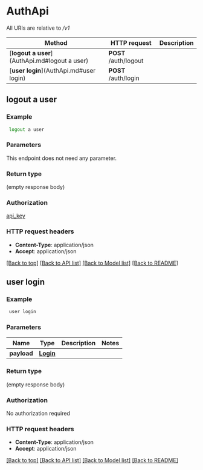# AuthApi

All URIs are relative to */v1*

Method | HTTP request | Description
------------- | ------------- | -------------
[**logout a user**](AuthApi.md#logout a user) | **POST** /auth/logout | 
[**user login**](AuthApi.md#user login) | **POST** /auth/login | 


## **logout a user**



### Example
```bash
 logout a user
```

### Parameters
This endpoint does not need any parameter.

### Return type

(empty response body)

### Authorization

[api_key](../README.md#api_key)

### HTTP request headers

 - **Content-Type**: application/json
 - **Accept**: application/json

[[Back to top]](#) [[Back to API list]](../README.md#documentation-for-api-endpoints) [[Back to Model list]](../README.md#documentation-for-models) [[Back to README]](../README.md)

## **user login**



### Example
```bash
 user login
```

### Parameters

Name | Type | Description  | Notes
------------- | ------------- | ------------- | -------------
 **payload** | [**Login**](Login.md) |  |

### Return type

(empty response body)

### Authorization

No authorization required

### HTTP request headers

 - **Content-Type**: application/json
 - **Accept**: application/json

[[Back to top]](#) [[Back to API list]](../README.md#documentation-for-api-endpoints) [[Back to Model list]](../README.md#documentation-for-models) [[Back to README]](../README.md)

